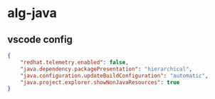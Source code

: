 # alg-java

## vscode config

```json
{
    "redhat.telemetry.enabled": false,
    "java.dependency.packagePresentation": "hierarchical",
    "java.configuration.updateBuildConfiguration": "automatic",
    "java.project.explorer.showNonJavaResources": true
}
```

